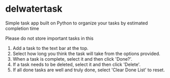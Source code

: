 # delwatertask
Simple task app built on Python to organize your tasks by estimated completion time

Please do not store important tasks in this

1. Add a task to the text bar at the top.
2. Select how long you think the task will take from the options provided.
3. When a task is complete, select it and then click 'Done?'.
4. If a task needs to be deleted, select it and then click 'Delete'.
5. If all done tasks are well and truly done, select 'Clear Done List' to reset.
